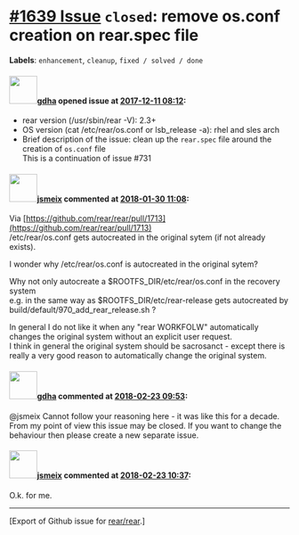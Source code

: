 [\#1639 Issue](https://github.com/rear/rear/issues/1639) `closed`: remove os.conf creation on rear.spec file
============================================================================================================

**Labels**: `enhancement`, `cleanup`, `fixed / solved / done`

#### <img src="https://avatars.githubusercontent.com/u/888633?u=cdaeb31efcc0048d3619651aa18dd4b76e636b21&v=4" width="50">[gdha](https://github.com/gdha) opened issue at [2017-12-11 08:12](https://github.com/rear/rear/issues/1639):

-   rear version (/usr/sbin/rear -V): 2.3+
-   OS version (cat /etc/rear/os.conf or lsb\_release -a): rhel and sles
    arch
-   Brief description of the issue: clean up the `rear.spec` file around
    the creation of `os.conf` file  
    This is a continuation of issue \#731

#### <img src="https://avatars.githubusercontent.com/u/1788608?u=925fc54e2ce01551392622446ece427f51e2f0ce&v=4" width="50">[jsmeix](https://github.com/jsmeix) commented at [2018-01-30 11:08](https://github.com/rear/rear/issues/1639#issuecomment-361560572):

Via
[https://github.com/rear/rear/pull/1713](https://github.com/rear/rear/pull/1713)  
/etc/rear/os.conf gets autocreated in the original sytem (if not already
exists).

I wonder why /etc/rear/os.conf is autocreated in the original sytem?

Why not only autocreate a $ROOTFS\_DIR/etc/rear/os.conf in the recovery
system  
e.g. in the same way as $ROOTFS\_DIR/etc/rear-release gets autocreated
by  
build/default/970\_add\_rear\_release.sh ?

In general I do not like it when any "rear WORKFOLW" automatically  
changes the original system without an explicit user request.  
I think in general the original system should be sacrosanct - except
there is  
really a very good reason to automatically change the original system.

#### <img src="https://avatars.githubusercontent.com/u/888633?u=cdaeb31efcc0048d3619651aa18dd4b76e636b21&v=4" width="50">[gdha](https://github.com/gdha) commented at [2018-02-23 09:53](https://github.com/rear/rear/issues/1639#issuecomment-367962442):

@jsmeix Cannot follow your reasoning here - it was like this for a
decade. From my point of view this issue may be closed. If you want to
change the behaviour then please create a new separate issue.

#### <img src="https://avatars.githubusercontent.com/u/1788608?u=925fc54e2ce01551392622446ece427f51e2f0ce&v=4" width="50">[jsmeix](https://github.com/jsmeix) commented at [2018-02-23 10:37](https://github.com/rear/rear/issues/1639#issuecomment-367973233):

O.k. for me.

------------------------------------------------------------------------

\[Export of Github issue for
[rear/rear](https://github.com/rear/rear).\]
